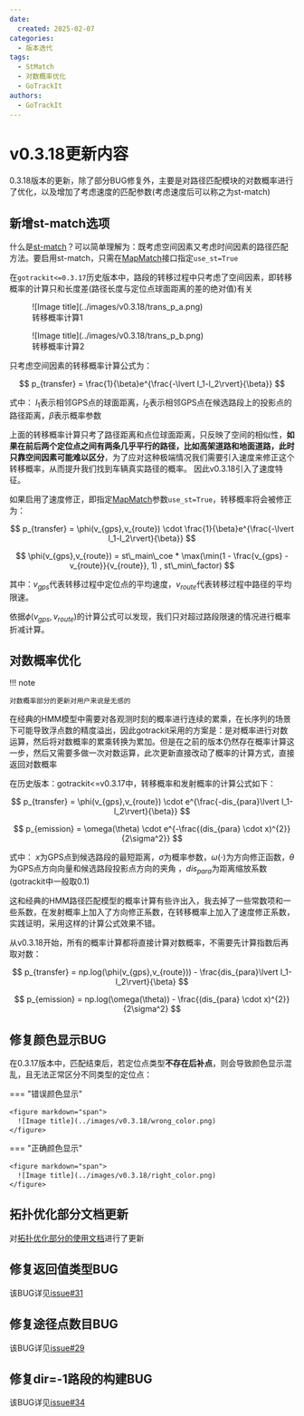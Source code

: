```yaml
---
date:
  created: 2025-02-07
categories:
  - 版本迭代
tags:
  - StMatch
  - 对数概率优化
  - GoTrackIt
authors:
  - GoTrackIt
---
```


[MapMatch]: https://gotrackit.readthedocs.io/en/latest/Func%26API/MapMatch/
[st-match]: https://gotrackit.readthedocs.io/en/latest/UserGuide/路径匹配/#st-match

# v0.3.18更新内容

0.3.18版本的更新，除了部分BUG修复外，主要是对路径匹配模块的对数概率进行了优化，以及增加了考虑速度的匹配参数(考虑速度后可以称之为st-match)
<!-- more -->

## 新增st-match选项

什么是[st-match]？可以简单理解为：既考虑空间因素又考虑时间因素的路径匹配方法。要启用st-match，只需在[MapMatch]接口指定`use_st=True`

在`gotrackit<=0.3.17`历史版本中，路段的转移过程中只考虑了空间因素，即转移概率的计算只和长度差(路径长度与定位点球面距离的差的绝对值)有关

<figure markdown="span">
  ![Image title](../images/v0.3.18/trans_p_a.png)
  <figcaption>转移概率计算1</figcaption>
</figure>

<figure markdown="span">
  ![Image title](../images/v0.3.18/trans_p_b.png)
  <figcaption>转移概率计算2</figcaption>
</figure>

只考虑空间因素的转移概率计算公式为：

$$
p_{transfer} = \frac{1}{\beta}e^{\frac{-\lvert l_1-l_2\rvert}{\beta}}
$$

式中： $l_1$表示相邻GPS点的球面距离，$l_2$表示相邻GPS点在候选路段上的投影点的路径距离，$\beta$表示概率参数

上面的转移概率计算只考了路径距离和点位球面距离，只反映了空间的相似性，**如果在前后两个定位点之间有两条几乎平行的路径，比如高架道路和地面道路，此时只靠空间因素可能难以区分**，为了应对这种极端情况我们需要引入速度来修正这个转移概率，从而提升我们找到车辆真实路径的概率。 因此v0.3.18引入了速度特征。

如果启用了速度修正，即指定[MapMatch]参数`use_st=True`，转移概率将会被修正为：


$$
p_{transfer} =  \phi(v_{gps},v_{route}) \cdot \frac{1}{\beta}e^{\frac{-\lvert l_1-l_2\rvert}{\beta}}
$$

$$
\phi(v_{gps},v_{route}) = st\_main\_coe * \max(\min(1 - \frac{v_{gps} - v_{route}}{v_{route}}, 1) , st\_min\_factor)
$$

其中：$v_{gps}$代表转移过程中定位点的平均速度，$v_{route}$代表转移过程中路径的平均限速。

依据$\phi(v_{gps},v_{route})$的计算公式可以发现，我们只对超过路段限速的情况进行概率折减计算。


## 对数概率优化

!!! note 

    对数概率部分的更新对用户来说是无感的

在经典的HMM模型中需要对各观测时刻的概率进行连续的累乘，在长序列的场景下可能导致浮点数的精度溢出，因此gotrackit采用的方案是：是对概率进行对数运算，然后将对数概率的累乘转换为累加。但是在之前的版本仍然存在概率计算这一步，然后又需要多做一次对数运算，此次更新直接改动了概率的计算方式，直接返回对数概率

在历史版本：gotrackit<=v0.3.17中，转移概率和发射概率的计算公式如下：

$$
p_{transfer} = \phi(v_{gps},v_{route}) \cdot e^{\frac{-dis_{para}\lvert l_1-l_2\rvert}{\beta}}
$$

$$
p_{emission} = \omega(\theta) \cdot e^{-\frac{(dis_{para} \cdot x)^{2}}{2\sigma^2}}
$$

式中： $x$为GPS点到候选路段的最短距离，$\sigma$为概率参数，$\omega(\cdot)$为方向修正函数，$\theta$为GPS点方向向量和候选路段投影点方向的夹角
，$dis_{para}$为距离缩放系数(gotrackit中一般取0.1)

这和经典的HMM路径匹配模型的概率计算有些许出入，我去掉了一些常数项和一些系数，在发射概率上加入了方向修正系数，在转移概率上加入了速度修正系数，实践证明，采用这样的计算公式效果不错。

从v0.3.18开始，所有的概率计算都将直接计算对数概率，不需要先计算指数后再取对数：

$$
p_{transfer} = np.log(\phi(v_{gps},v_{route})) - \frac{dis_{para}\lvert l_1-l_2\rvert}{\beta}
$$

$$
p_{emission} = np.log(\omega(\theta)) - \frac{(dis_{para} \cdot x)^{2}}{2\sigma^2}
$$

## 修复颜色显示BUG

在0.3.17版本中，匹配结束后，若定位点类型**不存在后补点**，则会导致颜色显示混乱，且无法正常区分不同类型的定位点：

=== "错误颜色显示"
    
    <figure markdown="span">
      ![Image title](../images/v0.3.18/wrong_color.png)
    </figure>

=== "正确颜色显示"
    
    <figure markdown="span">
      ![Image title](../images/v0.3.18/right_color.png)
    </figure>

## 拓扑优化部分文档更新

对[拓扑优化部分的使用文档](http://127.0.0.1:8000/UserGuide/%E8%B7%AF%E7%BD%91%E4%BC%98%E5%8C%96/#_6)进行了更新


## 修复返回值类型BUG

该BUG详见[issue#31](https://github.com/zdsjjtTLG/TrackIt/issues/31)

## 修复途径点数目BUG

该BUG详见[issue#29](https://github.com/zdsjjtTLG/TrackIt/issues/29)

## 修复dir=-1路段的构建BUG

该BUG详见[issue#34](https://github.com/zdsjjtTLG/TrackIt/issues/34)